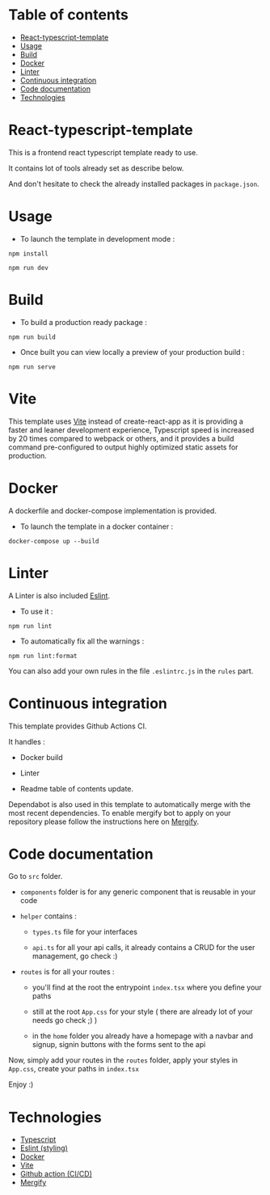 <!-- START doctoc generated TOC please keep comment here to allow auto update -->
<!-- DON'T EDIT THIS SECTION, INSTEAD RE-RUN doctoc TO UPDATE -->
# Table of contents

- [React-typescript-template](#react-typescript-template)
- [Usage](#usage)
- [Build](#build)
- [Docker](#docker)
- [Linter](#linter)
- [Continuous integration](#continuous-integration)
- [Code documentation](#code-documentation)
- [Technologies](#technologies)

<!-- END doctoc generated TOC please keep comment here to allow auto update -->

# React-typescript-template

This is a frontend react typescript template ready to use.

It contains lot of tools already set as describe below.

And don't hesitate to check the already installed packages in `package.json`.

# Usage

- To launch the template in development mode :

`npm install`

`npm run dev`

# Build

- To build a production ready package :

`npm run build`

- Once built you can view locally a preview of your production build :

`npm run serve`

# Vite

This template uses [Vite](https://vitejs.dev/) instead of create-react-app as it is providing a faster and leaner development experience, Typescript speed is increased by 20 times compared to webpack or others, and it provides a build command pre-configured to output highly optimized static assets for production.

# Docker

A dockerfile and docker-compose implementation is provided.

- To launch the template in a docker container :

`docker-compose up --build`

# Linter

A Linter is also included [Eslint](https://eslint.org/).

- To use it :

`npm run lint`

- To automatically fix all the warnings :

`npm run lint:format`

You can also add your own rules in the file `.eslintrc.js` in the `rules` part.

# Continuous integration

This template provides Github Actions CI.

It handles :

- Docker build

- Linter

- Readme table of contents update.

Dependabot is also used in this template to automatically merge with the most recent dependencies.
To enable mergify bot to apply on your repository please follow the instructions here on [Mergify](https://docs.mergify.com/getting-started/).

# Code documentation

Go to `src` folder.

- `components` folder is for any generic component that is reusable in your code

- `helper` contains :

    - `types.ts` file for your interfaces
    
    - `api.ts` for all your api calls, it already contains a CRUD for the user management, go check :)

- `routes` is for all your routes :
    
    - you'll find at the root the entrypoint `index.tsx` where you define your paths

    - still at the root `App.css` for your style ( there are already lot of your needs go check ;) )

    - in the `home` folder you already have a homepage with a navbar and signup, signin buttons with the forms sent to the api

Now, simply add your routes in the `routes` folder, apply your styles in `App.css`, create your paths in `index.tsx`

Enjoy :)

# Technologies

- [Typescript](https://www.typescriptlang.org/)
- [Eslint (styling)](https://eslint.org/)
- [Docker](https://www.docker.com/)
- [Vite](https://vitejs.dev/)
- [Github action (CI/CD)](https://github.com/features/actions)
- [Mergify](https://docs.mergify.com/getting-started/)
